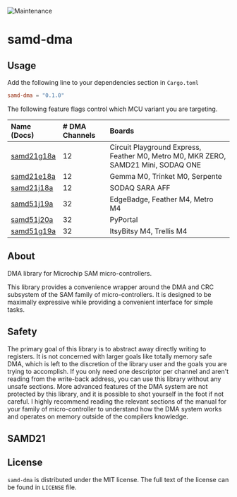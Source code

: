 ![Maintenance](https://img.shields.io/badge/maintenance-activly--developed-brightgreen.svg)

# samd-dma

## Usage

Add the following line to your dependencies section in `Cargo.toml`

```toml
samd-dma = "0.1.0"
```

The following feature flags control which MCU variant you are targeting.

| Name (Docs) | # DMA Channels | Boards |
|:------|:----|:-----------------------|
| [samd21g18a](https://proman21.github.io/samd-dma/samd21g18a/) | 12 | Circuit Playground Express, Feather M0, Metro M0, MKR ZERO, SAMD21 Mini, SODAQ ONE |
| [samd21e18a](https://proman21.github.io/samd-dma/samd21e18a/) | 12 | Gemma M0, Trinket M0, Serpente |
| [samd21j18a](https://proman21.github.io/samd-dma/samd21j18a/) | 12 | SODAQ SARA AFF |
| [samd51j19a](https://proman21.github.io/samd-dma/samd51j19a/) | 32 | EdgeBadge, Feather M4, Metro M4 |
| [samd51j20a](https://proman21.github.io/samd-dma/samd51j20a/) | 32 | PyPortal |
| [samd51g19a](https://proman21.github.io/samd-dma/samd51g19a/) | 32 | ItsyBitsy M4, Trellis M4 |

## About

DMA library for Microchip SAM micro-controllers.

This library provides a convenience wrapper around the DMA and CRC subsystem of the SAM family of micro-controllers.
It is designed to be maximally expressive while providing a convenient interface for simple tasks.

## Safety

The primary goal of this library is to abstract away directly writing to registers. It is not concerned with larger
goals like totally memory safe DMA, which is left to the discretion of the library user and the goals you are
trying to accomplish. If you only need one descriptor per channel and aren't reading from the write-back address,
you can use this library without any unsafe sections. More advanced features of the DMA system are not protected by
this library, and it is possible to shot yourself in the foot if not careful. I highly recommend reading the
relevant sections of the manual for your family of micro-controller to understand how the DMA system works and
operates on memory outside of the compilers knowledge.

## SAMD21



## License

`samd-dma` is distributed under the MIT license. The full text of the license can be found in `LICENSE` file.
